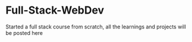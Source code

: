 # Full-Stack-WebDev
Started a full stack course from scratch, all the learnings and projects will be posted here
